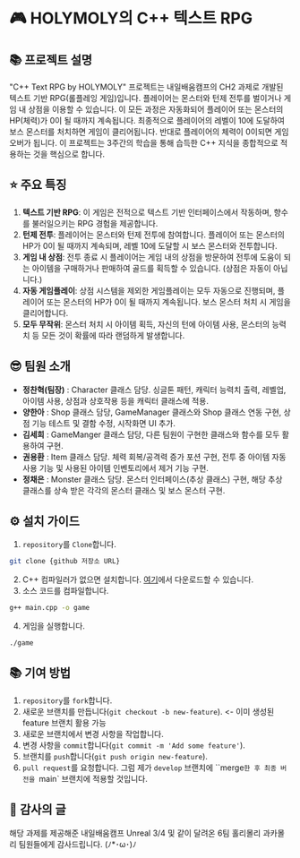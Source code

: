 # 🎮 HOLYMOLY의 C++ 텍스트 RPG



## 📚 프로젝트 설명 
"C++ Text RPG by HOLYMOLY" 프로젝트는 내일배움캠프의 CH2 과제로 개발된 텍스트 기반 RPG(롤플레잉 게임)입니다. 
플레이어는 몬스터와 턴제 전투를 벌이거나 게임 내 상점을 이용할 수 있습니다. 이 모든 과정은 자동화되어 플레이어 또는 몬스터의 HP(체력)가 0이 될 때까지 계속됩니다.
최종적으로 플레이어의 레벨이 10에 도달하여 보스 몬스터를 처치하면 게임이 클리어됩니다. 반대로 플레이어의 체력이 0이되면 게임 오버가 됩니다.
이 프로젝트는 3주간의 학습을 통해 습득한 C++ 지식을 종합적으로 적용하는 것을 핵심으로 합니다.



## ⭐ 주요 특징 
1. **텍스트 기반 RPG**: 이 게임은 전적으로 텍스트 기반 인터페이스에서 작동하며, 향수를 불러일으키는 RPG 경험을 제공합니다. 
2. **턴제 전투**: 플레이어는 몬스터와 턴제 전투에 참여합니다. 플레이어 또는 몬스터의 HP가 0이 될 때까지 계속되며, 레벨 10에 도달할 시 보스 몬스터와 전투합니다.
3. **게임 내 상점**: 전투 종료 시 플레이어는 게임 내의 상점을 방문하여 전투에 도움이 되는 아이템을 구매하거나 판매하여 골드를 획득할 수 있습니다. (상점은 자동이 아닙니다.)
4. **자동 게임플레이**: 상점 시스템을 제외한 게임플레이는 모두 자동으로 진행되며, 플레이어 또는 몬스터의 HP가 0이 될 때까지 계속됩니다. 보스 몬스터 처치 시 게임을 클리어합니다.
5. **모두 무작위**: 몬스터 처치 시 아이템 획득, 자신의 턴에 아이템 사용, 몬스터의 능력치 등 모든 것이 확률에 따라 랜덤하게 발생합니다.


## 😎 팀원 소개
- **정찬혁(팀장)** : Character 클래스 담당. 싱글톤 패턴, 캐릭터 능력치 출력, 레벨업, 아이템 사용, 상점과 상호작용 등을 캐릭터 클래스에 적용.
- **양한아** : Shop 클래스 담당, GameManager 클래스와 Shop 클래스 연동 구현, 상점 기능 테스트 및 결함 수정, 시작화면 UI 추가.
- **김세희** : GameManger 클래스 담당, 다른 팀원이 구현한 클래스와 함수를 모두 활용하여 구현.
- **권용환** : Item 클래스 담당. 체력 회복/공격력 증가 포션 구현, 전투 중 아이템 자동 사용 기능 및 사용된 아이템 인벤토리에서 제거 기능 구현.
- **정채은** : Monster 클래스 담당. 몬스터 인터페이스(추상 클래스) 구현, 해당 추상 클래스를 상속 받은 각각의 몬스터 클래스 및 보스 몬스터 구현.


## ⚙️ 설치 가이드 
1. `repository`를 `Clone`합니다. 
```bash 
git clone {github 저장소 URL} 
``` 
2. C++ 컴파일러가 없으면 설치합니다. [여기](https://gcc.gnu.org/install/index.html)에서 다운로드할 수 있습니다. 
3. 소스 코드를 컴파일합니다. 
```bash 
g++ main.cpp -o game 
``` 
4. 게임을 실행합니다. 
```bash 
./game 
```



## 📚 기여 방법 
1. `repository`를 `fork`합니다. 
2. 새로운 브랜치를 만듭니다(`git checkout -b new-feature`). <- 이미 생성된 feature 브랜치 활용 가능 
3. 새로운 브랜치에서 변경 사항을 작업합니다. 
4. 변경 사항을 `commit`합니다(`git commit -m 'Add some feature'`). 
5. 브랜치를 `push`합니다(`git push origin new-feature`). 
6. `pull request`를 요청합니다. 그럼 제가 `develop` 브랜치에 ``merge`한 후 최종 버전을 `main` 브랜치에 적용할 것입니다.



## 🎉 감사의 글 
해당 과제를 제공해준 내일배움캠프 Unreal 3/4 및 같이 달려온 6팀 홀리몰리 과카몰리 팀원들에게 감사드립니다. (ﾉ*･ω･)ﾉ
